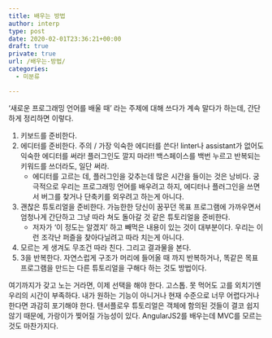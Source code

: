 ```yaml
---
title: 배우는 방법
author: interp
type: post
date: 2020-02-01T23:36:21+00:00
draft: true
private: true
url: /배우는-방법/
categories:
  - 미분류

---
```

&#8216;새로운 프로그래밍 언어를 배울 때&#8217; 라는 주제에 대해 쓰다가 계속 말다가 하는데, 간단하게 정리하면 이렇다.

  1. 키보드를 준비한다.
  2. 에디터를 준비한다. 주의 / 가장 익숙한 에디터를 쓴다! linter나 assistant가 없어도 익숙한 에디터를 써라! 플러그인도 깔지 마라!! 백스페이스를 백번 누르고 반복되는 키워드를 쓰더라도, 일단 써라. 
      * 에디터를 고르는 데, 플러그인을 갖추는데 많은 시간을 들이는 것은 낭비다. 궁극적으로 우리는 프로그래밍 언어를 배우려고 하지, 에디터나 플러그인을 쓰면서 버그를 찾거나 단축키를 외우려고 하는게 아니다.
  3. 괜찮은 튜토리얼을 준비한다. 가능한한 당신이 꿈꾸던 목표 프로그램에 가까우면서 엄청나게 간단하고 그냥 따라 쳐도 돌아갈 것 같은 튜토리얼을 준비한다. 
      * 저자가 &#8216;이 정도는 알겠지&#8217; 하고 빼먹은 내용이 있는 것이 대부분이다. 우리는 이런 조각난 퍼즐을 찾아다닐려고 따라 치는게 아니다.
  4. 모르는 게 생겨도 무조건 따라 친다. 그리고 결과물을 본다.
  5. 3을 반복한다. 자연스럽게 구조가 머리에 들어올 때 까지 반복하거나, 똑같은 목표 프로그램을 만드는 다른 튜토리얼을 구해다 하는 것도 방법이다.

여기까지가 갖고 노는 거라면, 이제 선택을 해야 한다. 고스톱. 못 먹어도 고를 외치기엔 우리의 시간이 부족하다. 내가 원하는 기능이 아니거나 현재 수준으로 너무 어렵다거나 한다면 과감히 포기해야 한다. 텐서플로우 튜토리얼은 객체에 함의된 것들이 결코 쉽지 않기 때문에, 가랑이가 찢어질 가능성이 있다. AngularJS2를 배우는데 MVC를 모르는 것도 마찬가지다.